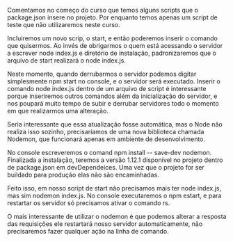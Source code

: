 Comentamos no começo do curso que temos alguns scripts que o package.json insere no projeto. Por enquanto temos apenas um script de teste que não utilizaremos neste curso.

Incluiremos um novo scrip, o start, e então poderemos inserir o comando que quisermos. Ao invés de obrigarmos o quem está acessando o servidor a escrever node index.js e diretório de instalação, padronizaremos que o arquivo de start realizará o node index.js.

Neste momento, quando derrubarmos o servidor podemos digitar simplesmente npm start no console, e o servidor será executado. Inserir o comando node index.js dentro de um arquivo de script é interessante porque inseriremos outros comandos além da inicialização do servidor, e nos poupará muito tempo de subir e derrubar servidores todo o momento em que realizarmos uma alteração.

Seria interessante que essa atualização fosse automática, mas o Node não realiza isso sozinho, precisaríamos de uma nova biblioteca chamada Nodemon, que funcionará apenas em ambiente de desenvolvimento.

No console escreveremos o comand npm install -- save-dev nodemon. Finalizada a instalação, teremos a versão 1.12.1 disponível no projeto dentro de package.json em devDependeices. Uma vez que o projeto for ser buildado para produção elas não são encaminhadas.

Feito isso, em nosso script de start não precisamos mais ter node index.js, mas sim nodemon index.js. No console executaremos o npm estart, e para restartar os servidor só precisamos ativar o comando rs.

O mais interessante de utilizar o nodemon é que podemos alterar a resposta das requisições ele restartará nosso servidor automaticamente, não precisaremos fazer qualquer ação na linha de comando.